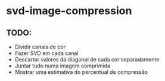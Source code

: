 # svd-image-compression

## TODO:

* Dividir canais de cor
* Fazer SVD em cada canal
* Descartar valores da diagonal de cada cor separadamente
* Juntar tudo numa imagem comprimida
* Mostrar uma estimativa do percentual de compressão
